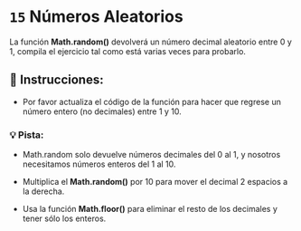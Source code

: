 # `15` Números Aleatorios 

La función **Math.random()** devolverá un número decimal aleatorio entre 0 y 1, compila el ejercicio tal como está varias veces para probarlo.

## :pencil: Instrucciones:

* Por favor actualiza el código de la función para hacer que regrese un número entero (no decimales) entre 1 y 10.

### 💡 Pista:

* Math.random solo devuelve números decimales del 0 al 1, y nosotros necesitamos números enteros del 1 al 10. 

* Multiplica el **Math.random()** por 10 para mover el decimal 2 espacios a la derecha.

* Usa la función  **Math.floor()** para eliminar el resto de los decimales y tener sólo los enteros.

